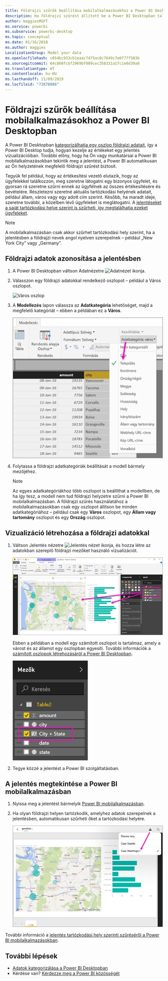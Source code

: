 ```yaml
---
title: Földrajzi szűrők beállítása mobilalkalmazásokhoz a Power BI Desktopban
description: Ha földrajzi szűrést állított be a Power BI Desktopban található modellben, automatikusan tartózkodási helye szerint szűrheti az adatokat a Power BI mobilalkalmazásokban.
author: maggiesMSFT
ms.service: powerbi
ms.subservice: powerbi-desktop
ms.topic: conceptual
ms.date: 01/16/2018
ms.author: maggies
LocalizationGroup: Model your data
ms.openlocfilehash: c054bc933cb1eaac7475ac0c7649c7e0f77f503b
ms.sourcegitcommit: 64c860fcbf2969bf089cec358331a1fc1e0d39a8
ms.translationtype: HT
ms.contentlocale: hu-HU
ms.lasthandoff: 11/09/2019
ms.locfileid: "73878086"
---
```

# <a name="set-geographic-filters-in-power-bi-desktop-for-the-mobile-apps"></a>Földrajzi szűrők beállítása mobilalkalmazásokhoz a Power BI Desktopban
A Power BI Desktopban [kategorizálhatja egy oszlop földrajzi adatait](desktop-data-categorization.md), így a Power BI Desktop tudja, hogyan kezelje az értékeket egy jelentés vizualizációiban. További előny, hogy ha Ön vagy munkatársai a Power BI mobilalkalmazásokban tekintik meg a jelentést, a Power BI automatikusan az Ön helyzetének megfelelő földrajzi szűrést biztosít. 

Tegyük fel például, hogy az értékesítési vezető elutazik, hogy az ügyfelekkel találkozzon, meg szeretne látogatni egy bizonyos ügyfelet, és gyorsan rá szeretne szűrni ennek az ügyfélnek az összes értékesítésére és bevételére. Részletezni szeretné aktuális tartózkodási helyének adatait, például állam, város vagy egy adott cím szerint. Később, ha maradt ideje, szeretne további, a közelben lévő ügyfeleket is meglátogatni. A [jelentéseket a saját tartózkodási helye szerint is szűrheti, így megtalálhatja ezeket ügyfeleket](consumer/mobile/mobile-apps-geographic-filtering.md).

> [!NOTE]
> A mobilalkalmazásban csak akkor szűrhet tartózkodási hely szerint, ha a jelentésben a földrajzi nevek angol nyelven szerepelnek – például „New York City” vagy „Germany”.
> 
> 

## <a name="identify-geographic-data-in-your-report"></a>Földrajzi adatok azonosítása a jelentésben
1. A Power BI Desktopban váltson Adatnézetre ![Adatnézet ikonja](media/desktop-mobile-geofiltering/pbi_desktop_data_icon.png).
2. Válasszon egy földrajzi adatokkal rendelkező oszlopot – például a Város oszlopot.
   
    ![Város oszlop](media/desktop-mobile-geofiltering/power-bi-desktop-geo-column.png)
3. A **Modellezés** lapon válassza az **Adatkategória** lehetőséget, majd a megfelelő kategóriát – ebben a példában ez a **Város**.
   
    ![Adatkategória doboz](media/desktop-mobile-geofiltering/power-bi-desktop-geo-category.png)
4. Folytassa a földrajzi adatkategóriák beállítását a modell bármely mezőjéhez. 
   
   > [!NOTE]
   > Az egyes adatkategóriákhoz több oszlopot is beállíthat a modellben, de ha így tesz, a modell nem tud földrajzi helyzetre szűrni a Power BI mobilalkalmazásban. A földrajzi szűrés használatához a mobilalkalmazásokban csak egy oszlopot állítson be minden adatkategóriához – például csak egy **Város** oszlopot, egy **Állam vagy tartomány** oszlopot és egy **Ország** oszlopot. 
   > 
   > 

## <a name="create-visuals-with-your-geographic-data"></a>Vizualizáció létrehozása a földrajzi adatokkal
1. Váltson Jelentés nézetre ![Jelentés nézet ikonja](media/desktop-mobile-geofiltering/power-bi-desktop-report-icon.png), és hozza létre az adatokban szereplő földrajzi mezőket használó vizualizációt. 
   
    ![Jelentés térképpel](media/desktop-mobile-geofiltering/power-bi-desktop-geo-report.png)
   
    Ebben a példában a modell egy számított oszlopot is tartalmaz, amely a várost és az államot egy oszlopban egyesíti. További információk a [számított oszlopok létrehozásáról a Power BI Desktopban](desktop-calculated-columns.md).
   
    ![Város + Állam mező](media/desktop-mobile-geofiltering/power-bi-desktop-city-state-column.png)
2. Tegye közzé a jelentést a Power BI szolgáltatásban.

## <a name="view-the-report-in-power-bi-mobile-app"></a>A jelentés megtekintése a Power BI mobilalkalmazásban
1. Nyissa meg a jelentést bármelyik [Power BI mobilalkalmazásban](consumer/mobile/mobile-apps-for-mobile-devices.md).
2. Ha olyan földrajzi helyen tartózkodik, amelyhez adatok szerepelnek a jelentésben, automatikusan szűrheti őket a tartózkodási helyére.
   
    ![Földrajzi szűrő a mobilalkalmazásban](media/desktop-mobile-geofiltering/power-bi-mobile-geo-map-set-filter.png)

További információ a [jelentés tartózkodási hely szerinti szűréséről a Power BI mobilalkalmazásokban](consumer/mobile/mobile-apps-geographic-filtering.md).

## <a name="next-steps"></a>További lépések
* [Adatok kategorizálása a Power BI Desktopban](desktop-data-categorization.md)  
* Kérdése van? [Kérdezze meg a Power BI közösségét](https://community.powerbi.com/)


